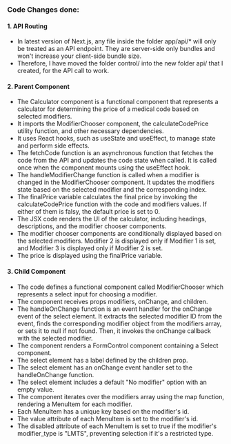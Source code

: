 ### Code Changes done:

#### 1. API Routing

- In latest version of Next.js, any file inside the folder app/api/*  will only be treated as an API endpoint. They are server-side only bundles and won't increase your client-side bundle size. 
- Therefore, I have moved the folder control/ into the new folder api/ that I created, for the API call to work.

#### 2. Parent Component

- The Calculator component is a functional component that represents a calculator for determining the price of a medical code based on selected modifiers.
- It imports the ModifierChooser component, the calculateCodePrice utility function, and other necessary dependencies.
- It uses React hooks, such as useState and useEffect, to manage state and perform side effects.
- The fetchCode function is an asynchronous function that fetches the code from the API and updates the code state when called. It is called once when the component mounts using the useEffect hook.
- The handleModifierChange function is called when a modifier is changed in the ModifierChooser component. It updates the modifiers state based on the selected modifier and the corresponding index.
- The finalPrice variable calculates the final price by invoking the calculateCodePrice function with the code and modifiers values. If either of them is falsy, the default price is set to 0.
- The JSX code renders the UI of the calculator, including headings, descriptions, and the modifier chooser components.
- The modifier chooser components are conditionally displayed based on the selected modifiers. Modifier 2 is displayed only if Modifier 1 is set, and Modifier 3 is displayed only if Modifier 2 is set.
- The price is displayed using the finalPrice variable.

#### 3. Child Component

- The code defines a functional component called ModifierChooser which represents a select input for choosing a modifier.
- The component receives props modifiers, onChange, and children.
- The handleOnChange function is an event handler for the onChange event of the select element. It extracts the selected modifier ID from the event, finds the corresponding modifier object from the modifiers array, or sets it to null if not found. Then, it invokes the onChange callback with the selected modifier.
- The component renders a FormControl component containing a Select component.
- The select element has a label defined by the children prop.
- The select element has an onChange event handler set to the handleOnChange function.
- The select element includes a default "No modifier" option with an empty value.
- The component iterates over the modifiers array using the map function, rendering a MenuItem for each modifier.
- Each MenuItem has a unique key based on the modifier's id.
- The value attribute of each MenuItem is set to the modifier's id.
- The disabled attribute of each MenuItem is set to true if the modifier's modifier_type is "LMTS", preventing selection if it's a restricted type.
